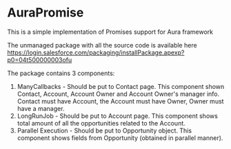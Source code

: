 # AuraPromise
This is a simple implementation of Promises support for Aura framework

The unmanaged package with all the source code is available here https://login.salesforce.com/packaging/installPackage.apexp?p0=04t500000003ofu

The package contains 3 components:

1. ManyCallbacks - Should be put to Contact page. This component shown Contact, Account, Account Owner and Account Owner's manager info. Contact must have Account, the Account must have Owner, Owner must have a manager.
2. LongRunJob - Should be put to Account page. This component shows total amount of all the opportunities related to the Account.
3. Parallel Execution - Should be put to Opportunity object. This component shows fields from Opportunity (obtained in parallel manner).
